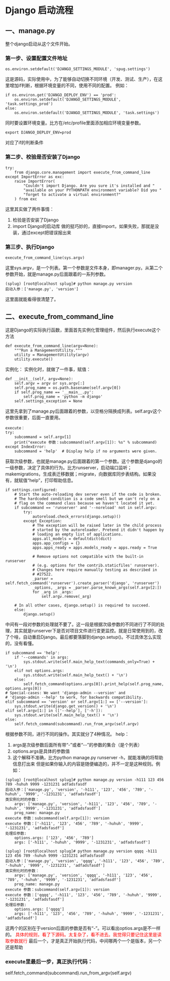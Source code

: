 # Django 启动流程
## 一、manage.py
整个django启动从这个文件开始。
### 第一步、设置配置文件地址
```
os.environ.setdefault('DJANGO_SETTINGS_MODULE', 'spug.settings')
```
这是源码，实际使用中，为了能够自动切换不同环境（开发、测试、生产），在这里增加if判断，根据环境变量的不同，使用不同的配置。
例如：
```
if os.environ.get('DJANGO_DEPLOY_ENV') == 'prod':
    os.environ.setdefault('DJANGO_SETTINGS_MODULE', 'task.settings_prod')
else:
    os.environ.setdefault('DJANGO_SETTINGS_MODULE', 'task.settings')
```
同时要设置环境变量。比方在/etc/profile里面添加相应环境变量参数。
```
export DJANGO_DEPLOY_ENV=prod
```
对应了if的判断条件
### 第二步、校验是否安装了Django
```
try:
    from django.core.management import execute_from_command_line
except ImportError as exc:
    raise ImportError(
        "Couldn't import Django. Are you sure it's installed and "
        "available on your PYTHONPATH environment variable? Did you "
        "forget to activate a virtual environment?"
    ) from exc
```
这里其实做了两件事情：
1. 检验是否安装了Django
2. import Django的启动库
做的挺巧妙的，直接import，如果失败，那就是没装，通过except把错误报出来
### 第三步、执行Django
```
execute_from_command_line(sys.argv)
```
这里sys.argv，是一个列表。第一个参数是文件本身，即manager.py。从第二个参数开始，就是manage.py后面跟着的一系列参数。
```
(splug) [root@localhost splug]# python manage.py version
启动入参：['manage.py', 'version']
```
这里面就能看得很清楚了。
## 二、execute_from_command_line
这是Django的实际执行函数，里面首先实例化管理组件，然后执行execute这个方法
```
def execute_from_command_line(argv=None):
    """Run a ManagementUtility."""
    utility = ManagementUtility(argv)
    utility.execute()
```
实例化：
实例化时，就做了一件事，赋值：
```
def __init__(self, argv=None):
    self.argv = argv or sys.argv[:]
    self.prog_name = os.path.basename(self.argv[0])
    if self.prog_name == '__main__.py':
        self.prog_name = 'python -m django'
    self.settings_exception = None
```
这里先拿到了manage.py后面跟着的参数，以空格分隔换成列表。self.argv这个参数很重要，后面一直要用。
```
execute：
try:
    subcommand = self.argv[1]
    print("execute 参数：subcommand(self.argv[1]): %s" % subcommand)
except IndexError:
    subcommand = 'help'  # Display help if no arguments were given.
```
获取次级参数，也就是manage.py后面跟着的第一个参数。这个参数是django的一级参数，决定了具体的行为。比方runserver，启动端口监听；makemigrations，生成表迁移数据；migrate，向数据库同步表结构。如果没有，就赋值“help”，打印帮助信息。
```
if settings.configured:
    # Start the auto-reloading dev server even if the code is broken.
    # The hardcoded condition is a code smell but we can't rely on a
    # flag on the command class because we haven't located it yet.
    if subcommand == 'runserver' and '--noreload' not in self.argv:
        try:
            autoreload.check_errors(django.setup)()
        except Exception:
            # The exception will be raised later in the child process
            # started by the autoreloader. Pretend it didn't happen by
            # loading an empty list of applications.
            apps.all_models = defaultdict(dict)
            apps.app_configs = {}
            apps.apps_ready = apps.models_ready = apps.ready = True

            # Remove options not compatible with the built-in runserver
            # (e.g. options for the contrib.staticfiles' runserver).
            # Changes here require manually testing as described in
            # #27522.
            _parser = self.fetch_command('runserver').create_parser('django', 'runserver')
            _options, _args = _parser.parse_known_args(self.argv[2:])
            for _arg in _args:
                self.argv.remove(_arg)

    # In all other cases, django.setup() is required to succeed.
    else:
        django.setup()
```
中间有一段对参数的处理就不要了。这一段是根据次级参数的不同进行了不同的处理，其实就是runserver下是否对项目文件进行变更监控。就是日常使用到的，改了个啥，自动重启Django。最后都要落脚到django.setup()。不过具体怎么实现的，没有看懂。
```
if subcommand == 'help':
    if '--commands' in args:
        sys.stdout.write(self.main_help_text(commands_only=True) + '\n')
    elif not options.args:
        sys.stdout.write(self.main_help_text() + '\n')
    else:
        self.fetch_command(options.args[0]).print_help(self.prog_name, options.args[0])
# Special-cases: We want 'django-admin --version' and
# 'django-admin --help' to work, for backwards compatibility.
elif subcommand == 'version' or self.argv[1:] == ['--version']:
    sys.stdout.write(django.get_version() + '\n')
elif self.argv[1:] in (['--help'], ['-h']):
    sys.stdout.write(self.main_help_text() + '\n')
else:
    self.fetch_command(subcommand).run_from_argv(self.argv)
```
根据参数不同，进行不同的操作。其实就分了4种情况。
help：
1. args是次级参数后面所有带“-”或者“--”的参数的集合（是个列表）
2. options.args是具体的参数值
3. 这个解释不准确，比方python manage.py runserver -h，就能准确的将帮助信息打出来
    但是如果你输入的内容是随便编造的，并不一定是这种规则。例如：
```
(splug) [root@localhost splug]# python manage.py version -h111 123 456 789 -huhuh 9999 -1231231 adfadsfasdf
启动入参：['manage.py', 'version', '-h111', '123', '456', '789', '-huhuh', '9999', '-1231231', 'adfadsfasdf']
类实例化时的参数：
	argv: ['manage.py', 'version', '-h111', '123', '456', '789', '-huhuh', '9999', '-1231231', 'adfadsfasdf']
	prog_name: manage.py
execute 参数：subcommand(self.argv[1]): version
execute 参数：['-h111', '123', '456', '789', '-huhuh', '9999', '-1231231', 'adfadsfasdf']
处理后参数:
	options.args: ['123', '456', '789']
	args: ['-h111', '-huhuh', '9999', '-1231231', 'adfadsfasdf']
```
```
(splug) [root@localhost splug]# python manage.py version qqqq -h111 123 456 789 -huhuh 9999 -1231231 adfadsfasdf
启动入参：['manage.py', 'version', 'qqqq', '-h111', '123', '456', '789', '-huhuh', '9999', '-1231231', 'adfadsfasdf']
类实例化时的参数：
	argv: ['manage.py', 'version', 'qqqq', '-h111', '123', '456', '789', '-huhuh', '9999', '-1231231', 'adfadsfasdf']
	prog_name: manage.py
execute 参数：subcommand(self.argv[1]): version
execute 参数：['qqqq', '-h111', '123', '456', '789', '-huhuh', '9999', '-1231231', 'adfadsfasdf']
处理后参数:
	options.args: ['qqqq']
	args: ['-h111', '123', '456', '789', '-huhuh', '9999', '-1231231', 'adfadsfasdf']
```
这两个的区别在于version后面的参数是否有“-”。可以看出optios.args是不一样的。
<font style="color:red">具体的规则，看了下源码。太复杂了，看不进去。我觉得只要记住这里是读取参数就行</font>
最后一个，才是真正开始执行代码，中间哪两个一个是版本，另一个还是帮助

### execute里最后一步，真正执行代码：
self.fetch_command(subcommand).run_from_argv(self.argv)